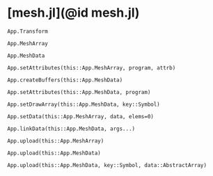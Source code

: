 # [mesh.jl](@id mesh.jl)

```@docs
App.Transform
```

```@docs
App.MeshArray
```

```@docs
App.MeshData
```

```@docs
App.setAttributes(this::App.MeshArray, program, attrb)
```

```@docs
App.createBuffers(this::App.MeshData)
```

```@docs
App.setAttributes(this::App.MeshData, program)
```

```@docs
App.setDrawArray(this::App.MeshData, key::Symbol)
```

```@docs
App.setData(this::App.MeshArray, data, elems=0)
```

```@docs
App.linkData(this::App.MeshData, args...)
```

```@docs
App.upload(this::App.MeshArray)
```

```@docs
App.upload(this::App.MeshData)
```

```@docs
App.upload(this::App.MeshData, key::Symbol, data::AbstractArray)
```
